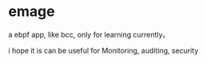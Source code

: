 # emage
a ebpf app, like bcc, only for learning currently。

i hope it is can be useful for Monitoring, auditing, security

